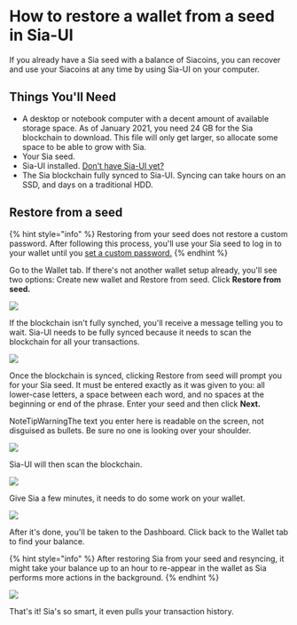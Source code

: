 # How to restore a wallet from a seed in Sia-UI

If you already have a Sia seed with a balance of Siacoins, you can recover and use your Siacoins at any time by using Sia-UI on your computer.

## Things You'll Need

* A desktop or notebook computer with a decent amount of available storage space. As of January 2021, you need 24 GB for the Sia blockchain to download. This file will only get larger, so allocate some space to be able to grow with Sia.
* Your Sia seed.
* Sia-UI installed. [Don't have Sia-UI yet?](http://sia.tech/get-started)
* The Sia blockchain fully synced to Sia-UI. Syncing can take hours on an SSD, and days on a traditional HDD.

## Restore from a seed

{% hint style="info" %}
Restoring from your seed does not restore a custom password. After following this process, you'll use your Sia seed to log in to your wallet until you [set a custom password.](../how-do-i-change-my-sia-wallet-password.md)
{% endhint %}

Go to the Wallet tab. If there's not another wallet setup already, you'll see two options: Create new wallet and Restore from seed. Click **Restore from seed.**

![](<../../.gitbook/assets/restore-1 (2) (2) (2) (2).png>)

If the blockchain isn't fully synched, you'll receive a message telling you to wait. Sia-UI needs to be fully synced because it needs to scan the blockchain for all your transactions.

![](../../.gitbook/assets/restore-2.png)

Once the blockchain is synced, clicking Restore from seed will prompt you for your Sia seed. It must be entered exactly as it was given to you: all lower-case letters, a space between each word, and no spaces at the beginning or end of the phrase. Enter your seed and then click **Next.**

NoteTipWarningThe text you enter here is readable on the screen, not disguised as bullets. Be sure no one is looking over your shoulder.

![](../../.gitbook/assets/restore-3.png)

Sia-UI will then scan the blockchain.

![](../../.gitbook/assets/restore-4.png)

Give Sia a few minutes, it needs to do some work on your wallet.

![](../../.gitbook/assets/restore-5.png)

After it's done, you'll be taken to the Dashboard. Click back to the Wallet tab to find your balance.

{% hint style="info" %}
After restoring Sia from your seed and resyncing, it might take your balance up to an hour to re-appear in the wallet as Sia performs more actions in the background.
{% endhint %}

![](../../.gitbook/assets/send-1.png)

That's it! Sia's so smart, it even pulls your transaction history.
